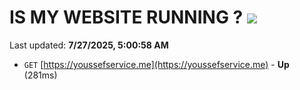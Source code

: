 # IS MY WEBSITE RUNNING ? [![](https://img.shields.io/static/v1?label=Sponsor&message=%E2%9D%A4&logo=GitHub&color=%23fe8e86)](https://github.com/sponsors/Youssef-Lehmam)

Last updated: **7/27/2025, 5:00:58 AM**

- `GET` [https://youssefservice.me](https://youssefservice.me) - **Up** (281ms)
